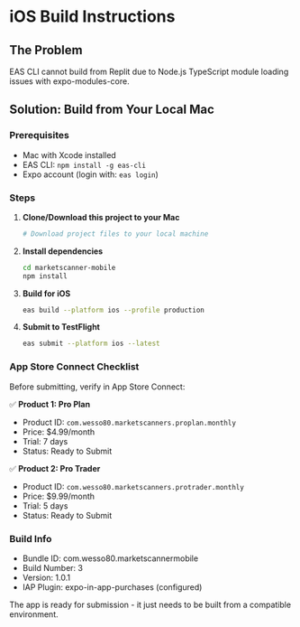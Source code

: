 # iOS Build Instructions

## The Problem
EAS CLI cannot build from Replit due to Node.js TypeScript module loading issues with expo-modules-core.

## Solution: Build from Your Local Mac

### Prerequisites
- Mac with Xcode installed
- EAS CLI: `npm install -g eas-cli`
- Expo account (login with: `eas login`)

### Steps

1. **Clone/Download this project to your Mac**
   ```bash
   # Download project files to your local machine
   ```

2. **Install dependencies**
   ```bash
   cd marketscanner-mobile
   npm install
   ```

3. **Build for iOS**
   ```bash
   eas build --platform ios --profile production
   ```

4. **Submit to TestFlight**
   ```bash
   eas submit --platform ios --latest
   ```

### App Store Connect Checklist
Before submitting, verify in App Store Connect:

✅ **Product 1: Pro Plan**
- Product ID: `com.wesso80.marketscanners.proplan.monthly`
- Price: $4.99/month
- Trial: 7 days
- Status: Ready to Submit

✅ **Product 2: Pro Trader**  
- Product ID: `com.wesso80.marketscanners.protrader.monthly`
- Price: $9.99/month
- Trial: 5 days
- Status: Ready to Submit

### Build Info
- Bundle ID: com.wesso80.marketscannermobile
- Build Number: 3
- Version: 1.0.1
- IAP Plugin: expo-in-app-purchases (configured)

The app is ready for submission - it just needs to be built from a compatible environment.
